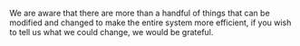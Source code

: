 We are aware that there are more than a handful of things that can be modified and changed to make the entire system more efficient, if you wish to tell us what we could change, we would be grateful.
